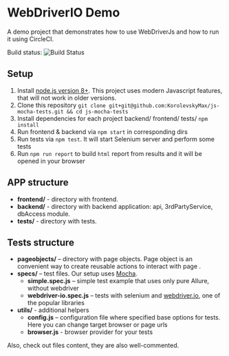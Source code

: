 # WebDriverIO Demo

A demo project that demonstrates how to use WebDriverJs and how to run it using CircleCI.

Build status: ![Build Status](https://circleci.com/gh/KorolevskyMax/js-mocha-tests.svg?style=shield)

## Setup

1. Install [node.js version 8+](https://nodejs.org/). This project uses modern Javascript features, that will not work in older versions.
2. Clone this repository `git clone git+git@github.com:KorolevskyMax/js-mocha-tests.git && cd js-mocha-tests`
3. Install dependencies for each project backend/ frontend/ tests/ `npm install`
4. Run frontend & backend via `npm start` in corresponding dirs
5. Run tests via `npm test`. It will start Selenium server and perform some tests
6. Run `npm run report` to build `html` report from results and it will be
opened in your browser

## APP structure
* **frontend/** - directory with frontend.
* **backend/** - directory with backend application: api, 3rdPartyService, dbAccess module.
* **tests/** - directory with tests.

## Tests structure

* **pageobjects/** – directory with page objects. Page object is an convenient way to create reusable actions to interact with page .
* **specs/** – test files. Our setup uses [Mocha].
    * **simple.spec.js** – simple test example that uses only pure Allure, without webdriver
    * **webdriver-io.spec.js** – tests with selenium and [webdriver.io], one of the popular libraries
* **utils/** - additional helpers
    * **config.js** – configuration file where specified base options for tests. Here you can change target browser or page urls
    * **browser.js** - browser provider for your tests

Also, check out files content, they are also well-commented.

[allure-cli]: https://github.com/allure-framework/allure-cli
[Mocha]: http://mochajs.org
[webdriver.io]: http://webdriver.io/